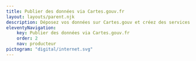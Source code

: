 ```yaml
---
title: Publier des données via Cartes.gouv.fr
layout: layouts/parent.njk
description: Déposez vos données sur Cartes.gouv et créez des services
eleventyNavigation:
    key: Publier des données via Cartes.gouv.fr
    order: 2
    nav: producteur
pictogram: "digital/internet.svg"
---
```

